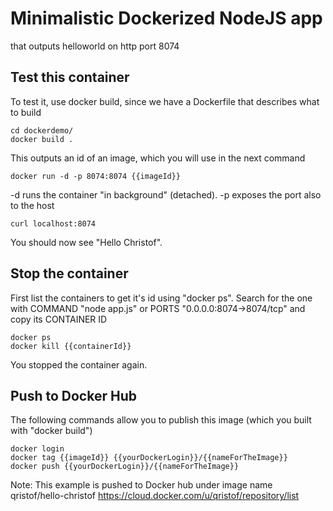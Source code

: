 # Minimalistic Dockerized NodeJS app 
that outputs helloworld on http port 8074

## Test this container

To test it, use docker build, since we have a Dockerfile that describes what to build
```
cd dockerdemo/
docker build .
```
This outputs an id of an image, which you will use in the next command
```
docker run -d -p 8074:8074 {{imageId}}
```
-d runs the container "in background" (detached). -p exposes the port also to the host
```
curl localhost:8074
```
You should now see "Hello Christof". 

## Stop the container

First list the containers to get it's id using "docker ps". Search for the one with COMMAND "node app.js" or PORTS "0.0.0.0:8074->8074/tcp" and copy its CONTAINER ID
```
docker ps
docker kill {{containerId}}
```
You stopped the container again.

## Push to Docker Hub

The following commands allow you to publish this image (which you built with "docker build")
```
docker login
docker tag {{imageId}} {{yourDockerLogin}}/{{nameForTheImage}}
docker push {{yourDockerLogin}}/{{nameForTheImage}}
```
Note: This example is pushed to Docker hub under image name qristof/hello-christof
https://cloud.docker.com/u/qristof/repository/list 
